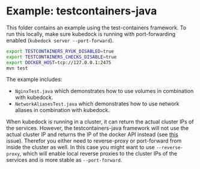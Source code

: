 # Example: testcontainers-java

This folder contains an example using the test-containers framework. To run this locally, make sure kubedock is running with port-forwarding enabled (`kubedock server --port-forward`). 

```bash
export TESTCONTAINERS_RYUK_DISABLED=true
export TESTCONTAINERS_CHECKS_DISABLE=true
export DOCKER_HOST=tcp://127.0.0.1:2475
mvn test
```

The example includes:

* `NginxTest.java` which demonstrates how to use volumes in combination with kubedock.
* `NetworkAliasesTest.java` which demonstrates how to use network aliases in combination with kubedock.

When kubedock is running in a cluster, it can return the actual cluster IPs of the services. However, the testcontainers-java framework will not use the actual cluster IP and returns the IP of the docker API instead (see [this](https://github.com/testcontainers/testcontainers-java/issues/452) issue). Therefor you either need to reverse-proxy or port-forward from inside the cluster as well. In this case you might want to use `--reverse-proxy`, which will enable local reverse proxies to the cluster IPs of the services and is more stable as `--port-forward`.